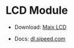 LCD Module
========


* Download: [Maix LCD](http://dl.sipeed.com/MAIX/HDK/Maix-LCD/)


* Docs: [dl.sipeed.com](http://dl.sipeed.com/)
